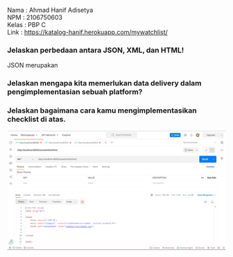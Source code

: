 Nama    : Ahmad Hanif Adisetya<br>
NPM     : 2106750603<br>
Kelas   : PBP C<br>
Link    : https://katalog-hanif.herokuapp.com/mywatchlist/

### Jelaskan perbedaan antara JSON, XML, dan HTML!
JSON merupakan 

### Jelaskan mengapa kita memerlukan data delivery dalam pengimplementasian sebuah platform?

### Jelaskan bagaimana cara kamu mengimplementasikan checklist di atas.

![](images/postman_mywatchlist_html.png)